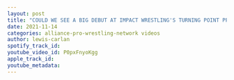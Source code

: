 ```yaml
---
layout: post
title: "COULD WE SEE A BIG DEBUT AT IMPACT WRESTLING'S TURNING POINT PPV ON 11/20/2021?"
date: 2021-11-14
categories: alliance-pro-wrestling-network videos
author: lewis-carlan
spotify_track_id: 
youtube_video_id: P0pxFnyoKgg
apple_track_id: 
youtube_metadata: 
---
```

